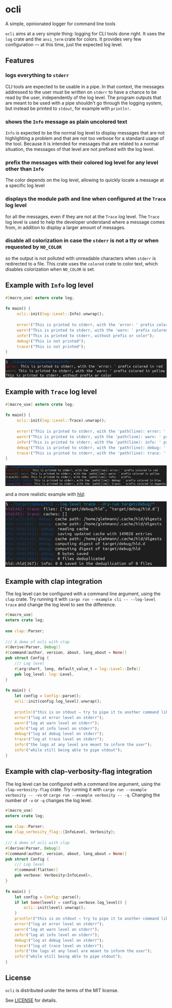 # ocli

A simple, opinionated logger for command line tools

`ocli` aims at a very simple thing: logging for CLI tools done right. It uses the
`log` crate and the `ansi_term` crate for colors. It provides very few configuration —
at this time, just the expected log level.

## Features

### logs everything to `stderr`

CLI tools are expected to be usable in a pipe. In that context,
the messages addressed to the user must be written on `stderr` to have a chance to be read
by the user, independently of the log level.
The program outputs that are meant to be used with a pipe shouldn't go through the logging
system, but instead be printed to `stdout`, for example with `println!`.

### shows the `Info` message as plain uncolored text

`Info` is expected to be the normal log
level to display messages that are not highlighting a problem and that are not too verbose
for a standard usage of the tool. Because it is intended for messages that are related
to a normal situation, the messages of that level are not prefixed with the log level.

### prefix the messages with their colored log level for any level other than `Info`

The color depends on the log level, allowing to quickly locate a message at a specific log level

### displays the module path and line when configured at the `Trace` log level

for all the
messages, even if they are not at the `Trace` log level. The `Trace` log level is used
to help the developer understand where a message comes from, in addition to display a larger
amount of messages.

### disable all colorization in case the `stderr` is not a tty or when requested by `NO_COLOR`

so the output is not polluted with unreadable characters when `stderr` is redirected to a file.
This crate uses the `colored` crate to color text, which disables colorization when `NO_COLOR` is set.

## Example with `Info` log level

```rust
#[macro_use] extern crate log;

fn main() {
     ocli::init(log::Level::Info).unwrap();

     error!("This is printed to stderr, with the 'error: ' prefix colored in red");
     warn!("This is printed to stderr, with the 'warn: ' prefix colored in yellow");
     info!("This is printed to stderr, without prefix or color");
     debug!("This is not printed");
     trace!("This is not printed");
}
```
![info example](info.png)

## Example with `Trace` log level

```rust
#[macro_use] extern crate log;

fn main() {
     ocli::init(log::Level::Trace).unwrap();

     error!("This is printed to stderr, with the 'path(line): error: ' prefix colored in red");
     warn!("This is printed to stderr, with the 'path(line): warn: ' prefix colored in yellow");
     info!("This is printed to stderr, with the 'path(line): info: ' prefix");
     debug!("This is printed to stderr, with the 'path(line): debug: ' prefix colored in blue");
     trace!("This is printed to stderr, with the 'path(line): trace: ' prefix colored in magenta");
}
```

![trace example](trace.png)

and a more realistic example with [hld](https://github.com/glehmann/hld):

![hld trace](hld.png)

## Example with clap integration

The log level can be configured with a command line argument, using the `clap` crate.
Try running it with `cargo run --example cli -- --log-level trace` and change the log level
to see the difference.

```rust
#[macro_use]
extern crate log;

use clap::Parser;

/// A demo of ocli with clap
#[derive(Parser, Debug)]
#[command(author, version, about, long_about = None)]
pub struct Config {
    /// Log level
    #[arg(short, long, default_value_t = log::Level::Info)]
    pub log_level: log::Level,
}

fn main() {
    let config = Config::parse();
    ocli::init(config.log_level).unwrap();

    println!("this is on stdout — try to pipe it to another command like `grep` or `wc`");
    error!("log at error level on stderr");
    warn!("log at warn level on stderr");
    info!("log at info level on stderr");
    debug!("log at debug level on stderr");
    trace!("log at trace level on stderr");
    info!("the logs at any level are meant to inform the user");
    info!("while still being able to pipe stdout");
}
```

## Example with clap-verbosity-flag integration

The log level can be configured with a command line argument, using the `clap-verbosity-flag` crate.
Try running it with `cargo run --example verbosity -- -vv` or `cargo run --example verbosity -- -q`.
Changing the number of `-v` or `-q` changes the log level.

```rust
#[macro_use]
extern crate log;

use clap::Parser;
use clap_verbosity_flag::{InfoLevel, Verbosity};

/// A demo of ocli with clap
#[derive(Parser, Debug)]
#[command(author, version, about, long_about = None)]
pub struct Config {
    /// Log level
    #[command(flatten)]
    pub verbose: Verbosity<InfoLevel>,
}

fn main() {
    let config = Config::parse();
    if let Some(level) = config.verbose.log_level() {
        ocli::init(level).unwrap();
    }
    println!("this is on stdout — try to pipe it to another command like `grep` or `wc`");
    error!("log at error level on stderr");
    warn!("log at warn level on stderr");
    info!("log at info level on stderr");
    debug!("log at debug level on stderr");
    trace!("log at trace level on stderr");
    info!("the logs at any level are meant to inform the user");
    info!("while still being able to pipe stdout");
}
```

## License

`ocli` is distributed under the terms of the MIT license.

See [LICENSE](LICENSE) for details.

